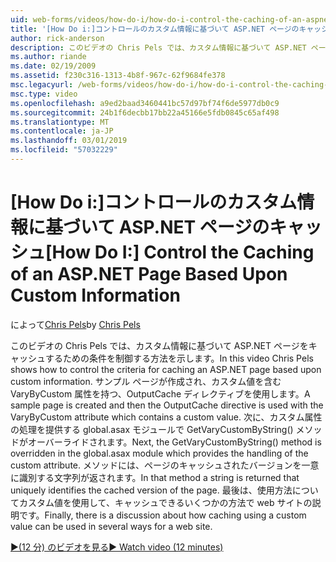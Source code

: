```yaml
---
uid: web-forms/videos/how-do-i/how-do-i-control-the-caching-of-an-aspnet-page-based-upon-custom-information
title: '[How Do i:]コントロールのカスタム情報に基づいて ASP.NET ページのキャッシュ |Microsoft Docs'
author: rick-anderson
description: このビデオの Chris Pels では、カスタム情報に基づいて ASP.NET ページをキャッシュするための条件を制御する方法を示します。 サンプル ページの作成と O. し.
ms.author: riande
ms.date: 02/19/2009
ms.assetid: f230c316-1313-4b8f-967c-62f9684fe378
msc.legacyurl: /web-forms/videos/how-do-i/how-do-i-control-the-caching-of-an-aspnet-page-based-upon-custom-information
msc.type: video
ms.openlocfilehash: a9ed2baad3460441bc57d97bf74f6de5977db0c9
ms.sourcegitcommit: 24b1f6decbb17bb22a45166e5fdb0845c65af498
ms.translationtype: MT
ms.contentlocale: ja-JP
ms.lasthandoff: 03/01/2019
ms.locfileid: "57032229"
---
```

<a name="how-do-i-control-the-caching-of-an-aspnet-page-based-upon-custom-information"></a><span data-ttu-id="c42e3-104">[How Do i:]コントロールのカスタム情報に基づいて ASP.NET ページのキャッシュ</span><span class="sxs-lookup"><span data-stu-id="c42e3-104">[How Do I:] Control the Caching of an ASP.NET Page Based Upon Custom Information</span></span>
====================
<span data-ttu-id="c42e3-105">によって[Chris Pels](https://twitter.com/chrispels)</span><span class="sxs-lookup"><span data-stu-id="c42e3-105">by [Chris Pels](https://twitter.com/chrispels)</span></span>

<span data-ttu-id="c42e3-106">このビデオの Chris Pels では、カスタム情報に基づいて ASP.NET ページをキャッシュするための条件を制御する方法を示します。</span><span class="sxs-lookup"><span data-stu-id="c42e3-106">In this video Chris Pels shows how to control the criteria for caching an ASP.NET page based upon custom information.</span></span> <span data-ttu-id="c42e3-107">サンプル ページが作成され、カスタム値を含む VaryByCustom 属性を持つ、OutputCache ディレクティブを使用します。</span><span class="sxs-lookup"><span data-stu-id="c42e3-107">A sample page is created and then the OutputCache directive is used with the VaryByCustom attribute which contains a custom value.</span></span> <span data-ttu-id="c42e3-108">次に、カスタム属性の処理を提供する global.asax モジュールで GetVaryCustomByString() メソッドがオーバーライドされます。</span><span class="sxs-lookup"><span data-stu-id="c42e3-108">Next, the GetVaryCustomByString() method is overridden in the global.asax module which provides the handling of the custom attribute.</span></span> <span data-ttu-id="c42e3-109">メソッドには、ページのキャッシュされたバージョンを一意に識別する文字列が返されます。</span><span class="sxs-lookup"><span data-stu-id="c42e3-109">In that method a string is returned that uniquely identifies the cached version of the page.</span></span> <span data-ttu-id="c42e3-110">最後は、使用方法についてカスタム値を使用して、キャッシュできるいくつかの方法で web サイトの説明です。</span><span class="sxs-lookup"><span data-stu-id="c42e3-110">Finally, there is a discussion about how caching using a custom value can be used in several ways for a web site.</span></span>

[<span data-ttu-id="c42e3-111">&#9654;(12 分) のビデオを見る</span><span class="sxs-lookup"><span data-stu-id="c42e3-111">&#9654; Watch video (12 minutes)</span></span>](https://channel9.msdn.com/Blogs/ASP-NET-Site-Videos/how-do-i-control-the-caching-of-an-aspnet-page-based-upon-custom-information)
